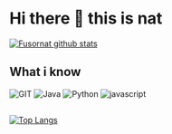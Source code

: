 # Hi there 👋 this is nat
[![Fusornat github stats](https://github-readme-stats.vercel.app/api?username=fusornat&show_icons=true&include_all_commits=true&theme=merko)](https://github.com/fusornat)
## What i know
![GIT](https://www.vectorlogo.zone/logos/git-scm/git-scm-icon.svg)
![Java](https://www.vectorlogo.zone/logos/java/java-icon.svg)
![Python](https://www.vectorlogo.zone/logos/python/python-icon.svg)
![javascript](https://www.vectorlogo.zone/logos/javascript/javascript-icon.svg)
## 
[![Top Langs](https://github-readme-stats.vercel.app/api/top-langs/?username=fusornat&layout=compact)](https://github.com/anuraghazra/github-readme-stats)
